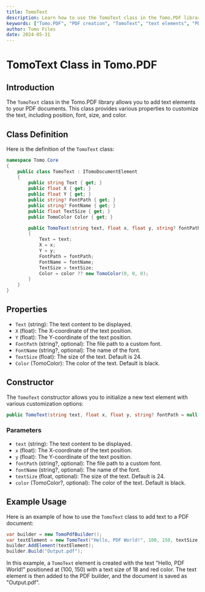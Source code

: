 ```yaml
---
title: TomoText
description: Learn how to use the TomoText class in the Tomo.PDF library to add text elements to your PDF documents.
keywords: ["Tomo.PDF", "PDF creation", "TomoText", "text elements", "PDF library", ".NET PDF", "PDF document"]
author: Tomo Files
date: 2024-05-31
---
```


# TomoText Class in Tomo.PDF

## Introduction

The `TomoText` class in the Tomo.PDF library allows you to add text elements to your PDF documents. This class provides various properties to customize the text, including position, font, size, and color.

## Class Definition

Here is the definition of the `TomoText` class:

```csharp
namespace Tomo.Core
{
    public class TomoText : ITomoDocumentElement
    {
        public string Text { get; }
        public float X { get; }
        public float Y { get; }
        public string? FontPath { get; }
        public string? FontName { get; }
        public float TextSize { get; }
        public TomoColor Color { get; }

        public TomoText(string text, float x, float y, string? fontPath = null, string? fontName = null, float textSize = 24, TomoColor? color = null)
        {
            Text = text;
            X = x;
            Y = y;
            FontPath = fontPath;
            FontName = fontName;
            TextSize = textSize;
            Color = color ?? new TomoColor(0, 0, 0);
        }
    }
}
```

## Properties

- `Text` (string): The text content to be displayed.
- `X` (float): The X-coordinate of the text position.
- `Y` (float): The Y-coordinate of the text position.
- `FontPath` (string?, optional): The file path to a custom font.
- `FontName` (string?, optional): The name of the font.
- `TextSize` (float): The size of the text. Default is 24.
- `Color` (TomoColor): The color of the text. Default is black.

## Constructor

The `TomoText` constructor allows you to initialize a new text element with various customization options:

```csharp
public TomoText(string text, float x, float y, string? fontPath = null, string? fontName = null, float textSize = 24, TomoColor? color = null)
```

### Parameters

- `text` (string): The text content to be displayed.
- `x` (float): The X-coordinate of the text position.
- `y` (float): The Y-coordinate of the text position.
- `fontPath` (string?, optional): The file path to a custom font.
- `fontName` (string?, optional): The name of the font.
- `textSize` (float, optional): The size of the text. Default is 24.
- `color` (TomoColor?, optional): The color of the text. Default is black.

## Example Usage

Here is an example of how to use the `TomoText` class to add text to a PDF document:

```csharp
var builder = new TomoPdfBuilder();
var textElement = new TomoText("Hello, PDF World!", 100, 150, textSize: 18, color: new TomoColor(255, 0, 0));
builder.AddElement(textElement);
builder.Build("Output.pdf");
```

In this example, a `TomoText` element is created with the text "Hello, PDF World!" positioned at (100, 150) with a text size of 18 and red color. The text element is then added to the PDF builder, and the document is saved as "Output.pdf".